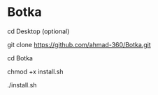 # Botka
cd Desktop   (optional)

git clone https://github.com/ahmad-360/Botka.git


cd Botka 

chmod +x install.sh 

./install.sh
